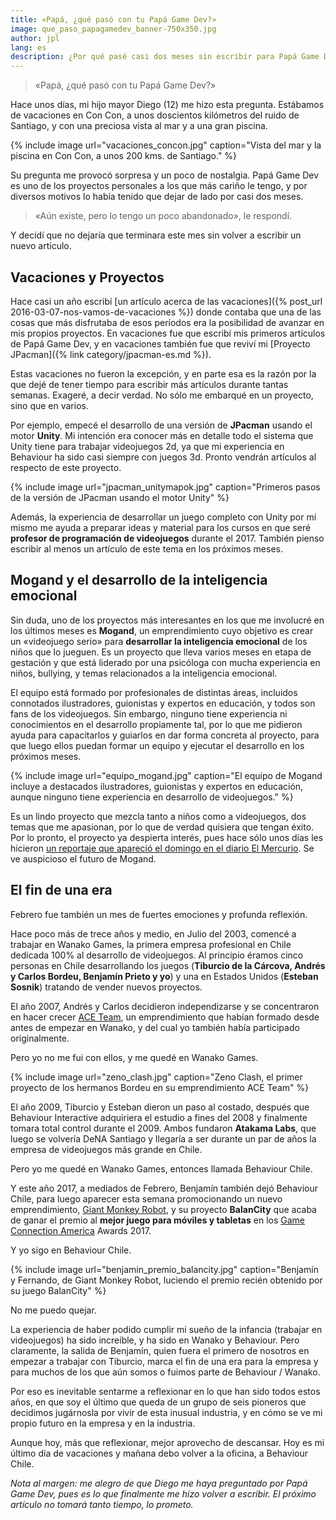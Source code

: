 ```yaml
---
title: «Papá, ¿qué pasó con tu Papá Game Dev?»
image: que_paso_papagamedev_banner-750x350.jpg
author: jpl
lang: es
description: ¿Por qué pasé casi dos meses sin escribir para Papá Game Dev? Proyectos nuevos y reflexiones. El fin de una era para Wanako / Behaviour Chile.
---
```


> «Papá, ¿qué pasó con tu Papá Game Dev?»

Hace unos días, mi hijo mayor Diego (12) me hizo esta pregunta. Estábamos de vacaciones en Con Con, a unos doscientos kilómetros del ruido de Santiago, y con una preciosa vista al mar y a una gran piscina.

{% include image url="vacaciones_concon.jpg" caption="Vista del mar y la piscina en Con Con, a unos 200 kms. de Santiago." %}

Su pregunta me provocó sorpresa y un poco de nostalgia. Papá Game Dev es uno de los proyectos personales a los que más cariño le tengo, y por diversos motivos lo había tenido que dejar de lado por casi dos meses.

> «Aún existe, pero lo tengo un poco abandonado», le respondí.

Y decidí que no dejaría que terminara este mes sin volver a escribir un nuevo artículo.

## Vacaciones y Proyectos

Hace casi un año escribí [un artículo acerca de las vacaciones]({% post_url 2016-03-07-nos-vamos-de-vacaciones %}) donde contaba que una de las cosas que más disfrutaba de esos períodos era la posibilidad de avanzar en mis propios proyectos. En vacaciones fue que escribí mis primeros artículos de Papá Game Dev, y en vacaciones también fue que reviví mi [Proyecto JPacman]({% link category/jpacman-es.md %}).

Estas vacaciones no fueron la excepción, y en parte esa es la razón por la que dejé de tener tiempo para escribir más artículos durante tantas semanas. Exageré, a decir verdad. No sólo me embarqué en un proyecto, sino que en varios.

Por ejemplo, empecé el desarrollo de una versión de **JPacman** usando el motor **Unity**. Mi intención era conocer más en detalle todo el sistema que Unity tiene para trabajar videojuegos 2d, ya que mi experiencia en Behaviour ha sido casi siempre con juegos 3d. Pronto vendrán artículos al respecto de este proyecto.

{% include image url="jpacman_unitymapok.jpg" caption="Primeros pasos de la versión de JPacman usando el motor Unity" %}

Además, la experiencia de desarrollar un juego completo con Unity por mí mismo me ayuda a preparar ideas y material para los cursos en que seré **profesor de programación de videojuegos** durante el 2017. También pienso escribir al menos un artículo de este tema en los próximos meses.

## Mogand y el desarrollo de la inteligencia emocional

Sin duda, uno de los proyectos más interesantes en los que me involucré en los últimos meses es **Mogand**, un emprendimiento cuyo objetivo es crear un «videojuego serio» para **desarrollar la inteligencia emocional** de los niños que lo jueguen. Es un proyecto que lleva varios meses en etapa de gestación y que está liderado por una psicóloga con mucha experiencia en niños, bullying, y temas relacionados a la inteligencia emocional.

El equipo está formado por profesionales de distintas áreas, incluidos connotados ilustradores, guionistas y expertos en educación, y todos son fans de los videojuegos. Sin embargo, ninguno tiene experiencia ni conocimientos en el desarrollo propiamente tal, por lo que me pidieron ayuda para capacitarlos y guiarlos en dar forma concreta al proyecto, para que luego ellos puedan formar un equipo y ejecutar el desarrollo en los próximos meses.

{% include image url="equipo_mogand.jpg" caption="El equipo de Mogand incluye a destacados ilustradores, guionistas y expertos en educación, aunque ninguno tiene experiencia en desarrollo de videojuegos." %}

Es un lindo proyecto que mezcla tanto a niños como a videojuegos, dos temas que me apasionan, por lo que de verdad quisiera que tengan éxito. Por lo pronto, el proyecto ya despierta interés, pues hace sólo unos días les hicieron [un reportaje que apareció el domingo en el diario El Mercurio](http://impresa.elmercurio.com/Pages/NewsDetail.aspx?dt=2017-02-26&dtB=27-02-2017%200:00:00&PaginaId=10&bodyid=1). Se ve auspicioso el futuro de Mogand.

## El fin de una era

Febrero fue también un mes de fuertes emociones y profunda reflexión.

Hace poco más de trece años y medio, en Julio del 2003, comencé a trabajar en Wanako Games, la primera empresa profesional en Chile dedicada 100% al desarrollo de videojuegos. Al principio éramos cinco personas en Chile desarrollando los juegos (**Tiburcio de la Cárcova, Andrés y Carlos Bordeu, Benjamín Prieto y yo**) y una en Estados Unidos (**Esteban Sosnik**) tratando de vender nuevos proyectos.

El año 2007, Andrés y Carlos decidieron independizarse y se concentraron en hacer crecer [ACE Team](http://aceteam.cl/), un emprendimiento que habían formado desde antes de empezar en Wanako, y del cual yo también había participado originalmente.

Pero yo no me fui con ellos, y me quedé en Wanako Games.

{% include image url="zeno_clash.jpg" caption="Zeno Clash, el primer proyecto de los hermanos Bordeu en su emprendimiento ACE Team" %}

El año 2009, Tiburcio y Esteban dieron un paso al costado, después que Behaviour Interactive adquiriera el estudio a fines del 2008 y finalmente tomara total control durante el 2009. Ambos fundaron **Atakama Labs**, que luego se volvería DeNA Santiago y llegaría a ser durante un par de años la empresa de videojuegos más grande en Chile.

Pero yo me quedé en Wanako Games, entonces llamada Behaviour Chile.

Y este año 2017, a mediados de Febrero, Benjamín también dejó Behaviour Chile, para luego aparecer esta semana promocionando un nuevo emprendimiento, [Giant Monkey Robot](https://www.facebook.com/GiantMonkeyRobot/), y su proyecto **BalanCity** que acaba de ganar el premio al **mejor juego para móviles y tabletas** en los [Game Connection America](http://www.game-connection.com/) Awards 2017.

Y yo sigo en Behaviour Chile.

{% include image url="benjamin_premio_balancity.jpg" caption="Benjamín y Fernando, de Giant Monkey Robot, luciendo el premio recién obtenido por su juego BalanCity" %}

No me puedo quejar.

La experiencia de haber podido cumplir mi sueño de la infancia (trabajar en videojuegos) ha sido increíble, y ha sido en Wanako y Behaviour. Pero claramente, la salida de Benjamín, quien fuera el primero de nosotros en empezar a trabajar con Tiburcio, marca el fin de una era para la empresa y para muchos de los que aún somos o fuimos parte de Behaviour / Wanako.

Por eso es inevitable sentarme a reflexionar en lo que han sido todos estos años, en que soy el último que queda de un grupo de seis pioneros que decidimos jugárnosla por vivir de esta inusual industria, y en cómo se ve mi propio futuro en la empresa y en la industria.

Aunque hoy, más que reflexionar, mejor aprovecho de descansar. Hoy es mi último día de vacaciones y mañana debo volver a la oficina, a Behaviour Chile.

*Nota al margen: me alegro de que Diego me haya preguntado por Papá Game Dev, pues es lo que finalmente me hizo volver a escribir. El próximo artículo no tomará tanto tiempo, lo prometo.*
